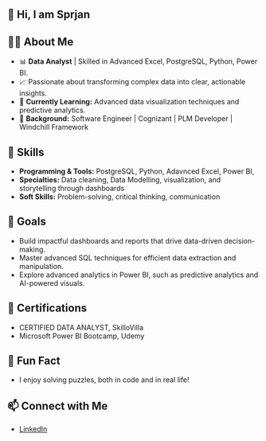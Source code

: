 ## 👋 Hi, I am Sprjan 

## 🧑‍💻 About Me
- 📊 **Data Analyst** | Skilled in Advanced Excel, PostgreSQL, Python, Power BI.
- 📈 Passionate about transforming complex data into clear, actionable insights.
- 🌱 **Currently Learning:** Advanced data visualization techniques and predictive analytics.
- 💼 **Background:** Software Engineer | Cognizant | PLM Developer | Windchill Framework

## 🔧 Skills
- **Programming & Tools:** PostgreSQL, Python, Adavnced Excel, Power BI, 
- **Specialties:** Data cleaning, Data Modelling, visualization, and storytelling through dashboards  
- **Soft Skills:** Problem-solving, critical thinking, communication  

## 🎯 Goals
- Build impactful dashboards and reports that drive data-driven decision-making.
- Master advanced SQL techniques for efficient data extraction and manipulation.
- Explore advanced analytics in Power BI, such as predictive analytics and AI-powered visuals.

## 📰 Certifications
- CERTIFIED DATA ANALYST, SkilloVilla
- Microsoft Power BI Bootcamp, Udemy
## 🌟 Fun Fact
- I enjoy solving puzzles, both in code and in real life!

## 📫 Connect with Me
- [LinkedIn](www.linkedin.com/in/sparjan-s)
